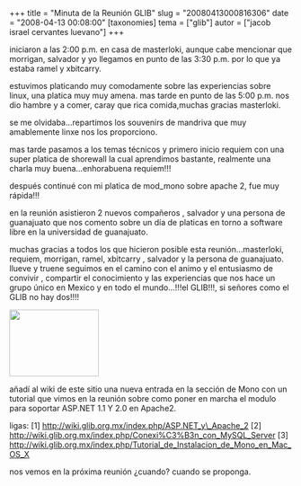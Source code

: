 +++
title = "Minuta de la Reunión GLIB"
slug = "20080413000816306"
date = "2008-04-13 00:08:00"
[taxonomies]
tema = ["glib"]
autor = ["jacob israel cervantes luevano"]
+++

iniciaron a las 2:00 p.m. en casa de masterloki, aunque cabe mencionar
que morrigan, salvador y yo llegamos en punto de las 3:30 p.m. por lo
que ya estaba ramel y xbitcarry.

estuvimos platicando muy comodamente sobre las experiencias sobre linux,
una platica muy muy amena. mas tarde en punto de las 5:00 p.m. nos dio
hambre y a comer, caray que rica comida,muchas gracias masterloki.

se me olvidaba…repartimos los souvenirs de mandriva que muy amablemente
linxe nos los proporciono.

mas tarde pasamos a los temas técnicos y primero inicio requiem con una
super platica de shorewall la cual aprendimos bastante, realmente una
charla muy buena…enhorabuena requiem!!!

después continué con mi platica de mod_mono sobre apache 2, fue muy
rápida!!!

en la reunión asistieron 2 nuevos compañeros , salvador y una persona de
guanajuato que nos comento sobre un día de platicas en torno a software
libre en la universidad de guanajuato.

muchas gracias a todos los que hicieron posible esta reunión…masterloki,
requiem, morrigan, ramel, xbitcarry , salvador y la persona de
guanajuato. llueve y truene seguimos en el camino con el animo y el
entusiasmo de convivir , compartir el conocimiento y las experiencias
que nos hace un grupo único en Mexico y en todo el mundo…!!!el GLIB!!!,
si señores como el GLIB no hay dos!!!!

<a href="http://www.glib.org.mx/images/articles/20080413000816306_1_original.png" title="Ver imagen sin proporción"><img width="159" height="119" src="http://www.glib.org.mx/images/articles/20080413000816306_1.png" alt=""></a>

añadí al wiki de este sitio una nueva entrada en la sección de Mono con
un tutorial que vimos en la reunión sobre como poner en marcha el modulo
para soportar ASP.NET 1.1 Y 2.0 en Apache2.

ligas: \[1\]
<a href="http://wiki.glib.org.mx/index.php/ASP.NET_y_Apache_2">http://wiki.glib.org.mx/index.php/ASP.NET_y\_Apache_2</a>
\[2\]
<a href="http://wiki.glib.org.mx/index.php/Conexi%C3%B3n_con_MySQL_Server">http://wiki.glib.org.mx/index.php/Conexi%C3%B3n_con_MySQL_Server</a>
\[3\]
<a href="http://wiki.glib.org.mx/index.php/Tutorial_de_Instalacion_de_Mono_en_Mac_OS_X">http://wiki.glib.org.mx/index.php/Tutorial_de_Instalacion_de_Mono_en_Mac_OS_X</a>

nos vemos en la próxima reunión ¿cuando? cuando se proponga.

